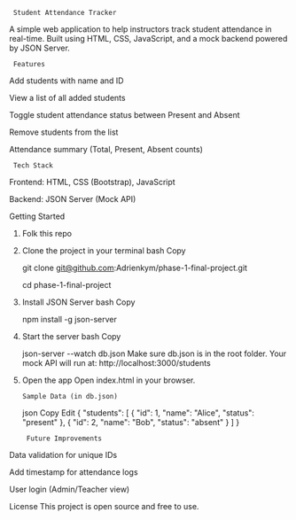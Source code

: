      Student Attendance Tracker

A simple web application to help instructors track student attendance in real-time. Built using HTML, CSS, JavaScript, and a mock backend powered by JSON Server.

     Features

Add students with name and ID

View a list of all added students

Toggle student attendance status between Present and Absent

Remove students from the list

Attendance summary (Total, Present, Absent counts)

     Tech Stack

Frontend: HTML, CSS (Bootstrap), JavaScript

Backend: JSON Server (Mock API)

Getting Started

1.  Folk this repo

2.  Clone the project in your terminal
    bash
    Copy
    
    git clone git@github.com:Adrienkym/phase-1-final-project.git
    

    cd phase-1-final-project
4.  Install JSON Server
    bash
    Copy
    
    npm install -g json-server
5.  Start the server
    bash
    Copy
    
    json-server --watch db.json
    Make sure db.json is in the root folder. Your mock API will run at:
    http://localhost:3000/students

6.  Open the app
    Open index.html in your browser.

        Sample Data (in db.json)

    json
    Copy
    Edit
    {
    "students": [
    { "id": 1, "name": "Alice", "status": "present" },
    { "id": 2, "name": "Bob", "status": "absent" }
    ]
    }

         Future Improvements
    
 Data validation for unique IDs


Add timestamp for attendance logs

User login (Admin/Teacher view)

License
This project is open source and free to use.
